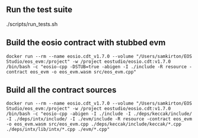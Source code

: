 ## Run the test suite

./scripts/run_tests.sh

## Build the eosio contract with stubbed evm

```
docker run --rm --name eosio.cdt_v1.7.0 --volume "/Users/samkirton/EOS Studio/eos_evm:/project" -w /project eostudio/eosio.cdt:v1.7.0 /bin/bash -c "eosio-cpp -DSTUB=true -abigen -I ./include -R resource -contract eos_evm -o eos_evm.wasm src/eos_evm.cpp"
```

## Build all the contract sources

```
docker run --rm --name eosio.cdt_v1.7.0 --volume "/Users/samkirton/EOS Studio/eos_evm:/project" -w /project eostudio/eosio.cdt:v1.7.0 /bin/bash -c "eosio-cpp -abigen -I ./include -I ./deps/keccak/include/ -I ./deps/intx/include/ -I ./evm/include -R resource -contract eos_evm -o eos_evm.wasm src/eos_evm.cpp ./deps/keccak/include/keccak/*.cpp ./deps/intx/lib/intx/*.cpp ./evm/*.cpp"
```
